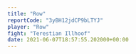 ```yaml
---
title: "Row"
reportCode: "3yBH12jdCP9bLTYJ"
player: "Row"
fight: "Terestian Illhoof"
date: 2021-06-07T18:57:55.202000+00:00
---
```

